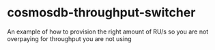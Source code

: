 # cosmosdb-throughput-switcher
An example of how to provision the right amount of RU/s so you are not overpaying for throughput you are not using
